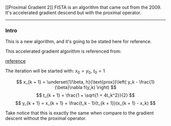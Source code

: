 [[Proximal Gradient 2]]
FISTA is an algorithm that came out from the 2009. It's accelerated gradient descend but with the proximal operator. 

---

### Intro
This is a new algorithm, and it's going to be stated here for reference. 

This accelerated gradient algorithm is referenced from: 

[reference](http://www.princeton.edu/~yc5/ele522_optimization/lectures/accelerated_gradient.pdf)

The iteration will be started with: $x_0 = y_0$, $t_0 = 1$

$$
x_{k + 1} = \underset{1/\beta, h}{\text{prox}}\left(
    y_k - \frac{1}{\beta}\nabla f(y_k)
\right)
$$
$$
t_{k + 1} = \frac{1 + \sqrt{1 + 4t_k^2}}{2}
$$
$$
y_{k + 1} = x_{k + 1} + \frac{t_k - 1}{t_{k + 1}}(x_{k + 1} - x_k)
$$

Take notice that this is exactly the same when compare to the gradient descent without the proximal operator. 

